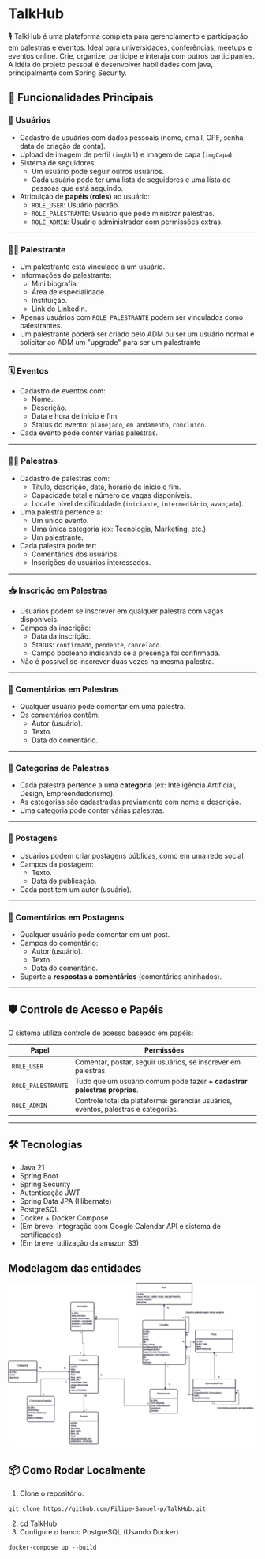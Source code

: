 # TalkHub

🎙️ TalkHub é uma plataforma completa para gerenciamento e participação em palestras e eventos. Ideal para universidades, conferências, meetups e eventos online. Crie, organize, participe e interaja com outros participantes.
A idéia do projeto pessoal é desenvolver habilidades com java, principalmente com Spring Security.

## 🧩 Funcionalidades Principais

### 👥 Usuários

- Cadastro de usuários com dados pessoais (nome, email, CPF, senha, data de criação da conta).
- Upload de imagem de perfil (`imgUrl`) e imagem de capa (`imgCapa`).
- Sistema de seguidores:
    - Um usuário pode seguir outros usuários.
    - Cada usuário pode ter uma lista de seguidores e uma lista de pessoas que está seguindo.
- Atribuição de **papéis (roles)** ao usuário:
    - `ROLE_USER`: Usuário padrão.
    - `ROLE_PALESTRANTE`: Usuário que pode ministrar palestras.
    - `ROLE_ADMIN`: Usuário administrador com permissões extras.

---

### 🧑‍🏫 Palestrante

- Um palestrante está vinculado a um usuário.
- Informações do palestrante:
    - Mini biografia.
    - Área de especialidade.
    - Instituição.
    - Link do LinkedIn.
- Apenas usuários com `ROLE_PALESTRANTE` podem ser vinculados como palestrantes.
- Um palestrante poderá ser criado pelo ADM ou ser um usuário normal e solicitar ao ADM um "upgrade" para ser um palestrante

---

### 🗓️ Eventos

- Cadastro de eventos com:
    - Nome.
    - Descrição.
    - Data e hora de início e fim.
    - Status do evento: `planejado`, `em andamento`, `concluído`.
- Cada evento pode conter várias palestras.

---

### 🧑‍🏫 Palestras

- Cadastro de palestras com:
    - Título, descrição, data, horário de início e fim.
    - Capacidade total e número de vagas disponíveis.
    - Local e nível de dificuldade (`iniciante`, `intermediário`, `avançado`).
- Uma palestra pertence a:
    - Um único evento.
    - Uma única categoria (ex: Tecnologia, Marketing, etc.).
    - Um palestrante.
- Cada palestra pode ter:
    - Comentários dos usuários.
    - Inscrições de usuários interessados.

---

### 📥 Inscrição em Palestras

- Usuários podem se inscrever em qualquer palestra com vagas disponíveis.
- Campos da inscrição:
    - Data da inscrição.
    - Status: `confirmado`, `pendente`, `cancelado`.
    - Campo booleano indicando se a presença foi confirmada.
- Não é possível se inscrever duas vezes na mesma palestra.

---

### 💬 Comentários em Palestras

- Qualquer usuário pode comentar em uma palestra.
- Os comentários contêm:
    - Autor (usuário).
    - Texto.
    - Data do comentário.

---

### 📂 Categorias de Palestras

- Cada palestra pertence a uma **categoria** (ex: Inteligência Artificial, Design, Empreendedorismo).
- As categorias são cadastradas previamente com nome e descrição.
- Uma categoria pode conter várias palestras.

---

### 📝 Postagens

- Usuários podem criar postagens públicas, como em uma rede social.
- Campos da postagem:
    - Texto.
    - Data de publicação.
- Cada post tem um autor (usuário).

---

### 💬 Comentários em Postagens

- Qualquer usuário pode comentar em um post.
- Campos do comentário:
    - Autor (usuário).
    - Texto.
    - Data do comentário.
- Suporte a **respostas a comentários** (comentários aninhados).

---

## 🛡️ Controle de Acesso e Papéis

O sistema utiliza controle de acesso baseado em papéis:

| Papel | Permissões |
|-------|------------|
| `ROLE_USER` | Comentar, postar, seguir usuários, se inscrever em palestras. |
| `ROLE_PALESTRANTE` | Tudo que um usuário comum pode fazer **+ cadastrar palestras próprias**. |
| `ROLE_ADMIN` | Controle total da plataforma: gerenciar usuários, eventos, palestras e categorias. |

---
## 🛠️ Tecnologias

- Java 21
- Spring Boot
- Spring Security
- Autenticação JWT
- Spring Data JPA (Hibernate)
- PostgreSQL
- Docker + Docker Compose
- (Em breve: Integração com Google Calendar API e sistema de certificados)
- (Em breve: utilização da amazon S3)

## Modelagem das entidades

<img src="images/TalkHub.drawio%20(1).png" alt="Modelagem do banco">

## 📦 Como Rodar Localmente

1. Clone o repositório:
```
git clone https://github.com/Filipe-Samuel-p/TalkHub.git 
```
2. cd TalkHub
3. Configure o banco PostgreSQL (Usando Docker)
``` 
docker-compose up --build
```

